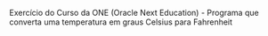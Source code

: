 Exercício do Curso da ONE (Oracle Next Education) - Programa que converta uma temperatura em graus Celsius para Fahrenheit
